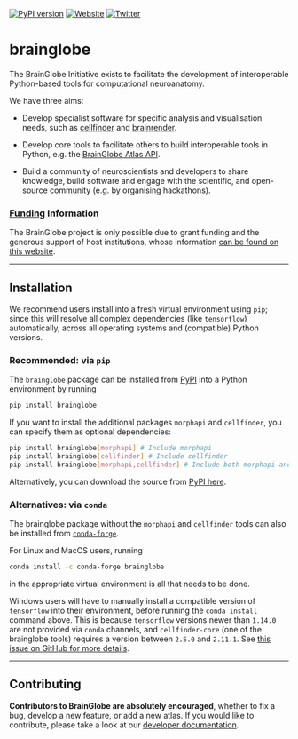 [![PyPI version](https://badge.fury.io/py/brainglobe.svg)](https://badge.fury.io/py/brainglobe)
[![Website](https://img.shields.io/website?up_message=online&url=https%3A%2F%2Fbrainglobe.info)](https://brainglobe.info)
[![Twitter](https://img.shields.io/twitter/follow/brain_globe?style=social)](https://twitter.com/brain_globe)

# brainglobe

The BrainGlobe Initiative exists to facilitate the development of interoperable
Python-based tools for computational neuroanatomy.

We have three aims:

- Develop specialist software for specific analysis and visualisation needs,
  such as [cellfinder](https://github.com/brainglobe/cellfinder) and
  [brainrender](https://github.com/brainglobe/brainrender).

- Develop core tools to facilitate others to build interoperable tools in Python, e.g. the
  [BrainGlobe Atlas API](https://github.com/brainglobe/bg-atlasapi).

- Build a community of neuroscientists and developers to share knowledge, build software and engage
  with the scientific, and open-source community (e.g. by organising hackathons).

### [**Funding**](https://brainglobe.info/funders.html#funders) Information

The BrainGlobe project is only possible due to grant funding and the generous support of host institutions, whose information [can be found on this website](https://brainglobe.info/funders.html#funders).

---

## Installation

We recommend users install into a fresh virtual environment using `pip`; since this will resolve all complex dependencies (like `tensorflow`) automatically, across all operating systems and (compatible) Python versions.

### **Recommended**: via `pip`
The `brainglobe` package can be installed from [PyPI](https://pypi.org/project/brainglobe/) into a Python environment by running
```sh
pip install brainglobe
```

If you want to install the additional packages `morphapi` and `cellfinder`, you can specify them as optional dependencies:
```sh
pip install brainglobe[morphapi] # Include morphapi
pip install brainglobe[cellfinder] # Include cellfinder
pip install brainglobe[morphapi,cellfinder] # Include both morphapi and cellfinder
```

Alternatively, you can download the source from [PyPI here](https://pypi.org/project/brainglobe/#files).

### **Alternatives**: via `conda`
The brainglobe package without the `morphapi` and `cellfinder` tools can also be installed from [`conda-forge`](FIXME).

For Linux and MacOS users, running
```sh
conda install -c conda-forge brainglobe
```
in the appropriate virtual environment is all that needs to be done.

Windows users will have to manually install a compatible version of `tensorflow` into their environment, before running the `conda install` command above.
This is because `tensorflow` versions newer than `1.14.0` are not provided via `conda` channels, and `cellfinder-core` (one of the brainglobe tools) requires a version between `2.5.0` and `2.11.1`.
See [this issue on GitHub for more details](https://github.com/conda-forge/cellfinder-core-feedstock/issues/13).

---

## Contributing

**Contributors to BrainGlobe are absolutely encouraged**, whether to fix a bug, develop a new feature, or add a new atlas.
If you would like to contribute, please take a look at our [developer documentation](https://brainglobe.info/developers/index.html).
